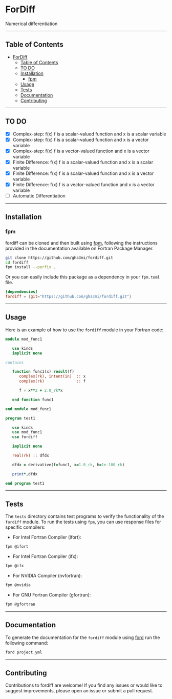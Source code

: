# ForDiff
Numerical differentiation

-----


## Table of Contents

- [ForDiff](#fordiff)
  - [Table of Contents](#table-of-contents)
  - [TO DO](#to-do)
  - [Installation](#installation)
    - [fpm](#fpm)
  - [Usage](#usage)
  - [Tests](#tests)
  - [Documentation](#documentation)
  - [Contributing](#contributing)
-----

## TO DO
- [x] Complex-step: f(x) f is a scalar-valued function and x is a scalar variable
- [x] Complex-step: f(x) f is a scalar-valued function and x is a vector variable
- [x] Complex-step: f(x) f is a vector-valued function and x is a vector variable
- [x] Finite Difference: f(x) f is a scalar-valued function and x is a scalar variable
- [x] Finite Difference: f(x) f is a scalar-valued function and x is a vector variable
- [x] Finite Difference: f(x) f is a vector-valued function and x is a vector variable
- [ ] Automatic Differentiation
-----
## Installation

### fpm
fordiff can be cloned and then built using [fpm](https://github.com/fortran-lang/fpm), following the instructions provided in the documentation available on Fortran Package Manager.

```bash
git clone https://github.com/gha3mi/fordiff.git
cd fordiff
fpm install --perfix .
```

Or you can easily include this package as a dependency in your `fpm.toml` file.

```toml
[dependencies]
fordiff = {git="https://github.com/gha3mi/fordiff.git"}
```

-----

## Usage
Here is an example of how to use the `fordiff` module in your Fortran code:
```fortran
module mod_func1

   use kinds
   implicit none

contains

   function func1(x) result(f)
      complex(rk), intent(in)  :: x
      complex(rk)              :: f

      f = x**2 + 2.0_rk*x

   end function func1

end module mod_func1

program test1

   use kinds
   use mod_func1
   use fordiff

   implicit none

   real(rk) :: dfdx

   dfdx = derivative(f=func1, x=1.0_rk, h=1e-100_rk)

   print*,dfdx

end program test1
```
-----

## Tests

The `tests` directory contains test programs to verify the functionality of the `fordiff` module. To run the tests using `fpm`, you can use response files for specific compilers:

- For Intel Fortran Compiler (ifort):
```bash
fpm @ifort
```

- For Intel Fortran Compiler (ifx):
```bash
fpm @ifx
```

- For NVIDIA Compiler (nvfortran):
```bash
fpm @nvidia
```

- For GNU Fortran Compiler (gfortran):
```bash
fpm @gfortran
```

-----

## Documentation
To generate the documentation for the `fordiff` module using [ford](https://github.com/Fortran-FOSS-Programmers/ford) run the following command:
```bash
ford project.yml
```

-----

## Contributing

Contributions to fordiff are welcome! If you find any issues or would like to suggest improvements, please open an issue or submit a pull request.